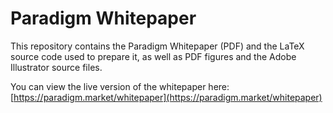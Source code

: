 # Paradigm Whitepaper
This repository contains the Paradigm Whitepaper (PDF) and the LaTeX source code used to prepare it, as well as PDF figures and the Adobe Illustrator source files.

You can view the live version of the whitepaper here: [https://paradigm.market/whitepaper](https://paradigm.market/whitepaper)
